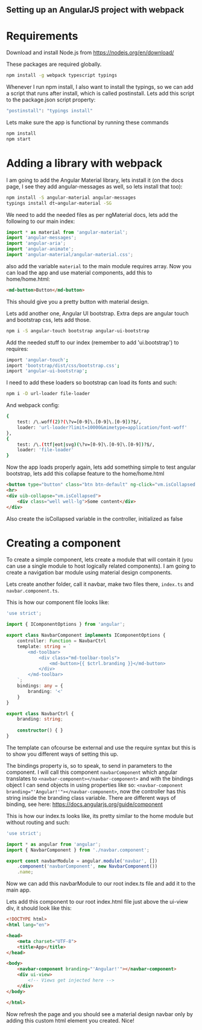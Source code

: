 ## Setting up an AngularJS project with webpack

# Requirements

Download and install Node.js from https://nodejs.org/en/download/

These packages are required globally.
```sh
npm install -g webpack typescript typings
```

Whenever I run npm install, I also want to install the typings, so
we can add a script that runs after install, which is called postinstall.
Lets add this script to the package.json script property:
```sh
"postinstall": "typings install"
```

Lets make sure the app is functional by running these commands
```sh
npm install
npm start
```

# Adding a library with webpack

I am going to add the Angular Material library, lets install it (on the docs page, I 
see they add angular-messages as well, so lets install that too):
```sh
npm install -S angular-material angular-messages
typings install dt~angular-material -SG
```

We need to add the needed files as per ngMaterial docs, lets add the following to our main index:
```typescript
import * as material from 'angular-material';
import 'angular-messages';
import 'angular-aria';
import 'angular-animate';
import 'angular-material/angular-material.css';
```

also add the variable `material` to the main module requires array. Now you can load the app
and use material components, add this to home/home.html:

```html
<md-button>Button</md-button>
```

This should give you a pretty button with material design.


Lets add another one, Angular UI bootstrap. Extra deps are angular touch and bootstrap css, lets add those.
```sh
npm i -S angular-touch bootstrap angular-ui-bootstrap
```

Add the needed stuff to our index (remember to add 'ui.bootstrap') to requires:
```sh
import 'angular-touch';
import 'bootstrap/dist/css/bootstrap.css';
import 'angular-ui-bootstrap';
```

I need to add these loaders so bootstrap can load its fonts and such:
```sh
npm i -D url-loader file-loader
```

And webpack config:
```sh
{
    test: /\.woff(2)?(\?v=[0-9]\.[0-9]\.[0-9])?$/,
    loader: 'url-loader?limit=10000&mimetype=application/font-woff'
},
{
    test: /\.(ttf|eot|svg)(\?v=[0-9]\.[0-9]\.[0-9])?$/,
    loader: 'file-loader'
}
```

Now the app loads properly again, lets add something simple to test angular bootstrap, lets add this collapse feature to the home/home.html
```html
<button type="button" class="btn btn-default" ng-click="vm.isCollapsed = !vm.isCollapsed">Toggle collapse</button>
<hr>
<div uib-collapse="vm.isCollapsed">
    <div class="well well-lg">Some content</div>
</div>
```

Also create the isCollapsed variable in the controller, initialized as false

# Creating a component

To create a simple component, lets create a module that will contain it (you can use a single module to host 
logically related components). I am going to create a navigation bar module using material design components.

Lets create another folder, call it navbar, make two files there, `index.ts` and `navbar.component.ts`.

This is how our component file looks like:

```typescript
'use strict';

import { IComponentOptions } from 'angular';

export class NavbarComponent implements IComponentOptions {
    controller: Function = NavbarCtrl
    template: string = `
        <md-toolbar>
            <div class="md-toolbar-tools">
                <md-button>{{ $ctrl.branding }}</md-button>
            </div>
        </md-toolbar>
    `;
    bindings: any = {
        branding: '<'
    }
}

export class NavbarCtrl {
    branding: string;
    
    constructor() { }
}
```

The template can ofcourse be external and use the require syntax but this is to show you
different ways of setting this up. 

The bindings property is, so to speak, to send in parameters to the component. I will call
this component `navbarComponent` which angular translates to `<navbar-component></navbar-component>`
and with the bindings object I can send objects in using properties like so: `<navbar-component branding="'Angular!'"></navbar-component>`,
now the controller has this string inside the branding class variable. There are different ways of binding,
see here: https://docs.angularjs.org/guide/component

This is how our index.ts looks like, its pretty similar to the home module but without routing and such:

```typescript
'use strict';

import * as angular from 'angular';
import { NavbarComponent } from './navbar.component';

export const navbarModule = angular.module('navbar', [])
    .component('navbarComponent', new NavbarComponent())
    .name;
```

Now we can add this navbarModule to our root index.ts file and add it to the main app.

Lets add this component to our root index.html file just above the ui-view div, it should look like this:

```html
<!DOCTYPE html>
<html lang="en">

<head>
    <meta charset="UTF-8">
    <title>App</title>
</head>

<body>
    <navbar-component branding="'Angular!'"></navbar-component>
    <div ui-view>
        <!-- Views get injected here -->
    </div>
</body>

</html>
```

Now refresh the page and you should see a material design navbar only by adding this custom 
html element you created. Nice!